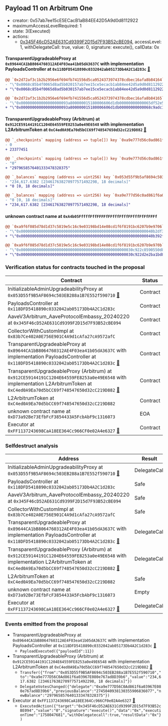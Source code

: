 ## Payload 11 on Arbitrum One

- creator: 0x57ab7ee15cE5ECacB1aB84EE42D5A9d0d8112922
- maximumAccessLevelRequired: 1
- state: 3(Executed)
- actions:
  - [0x345F46cD52AE631Cd9399F2D15d7F93B52cBE094](https://arbiscan.io/tx/0x345F46cD52AE631Cd9399F2D15d7F93B52cBE094), accessLevel: 1, withDelegateCall: true, value: 0, signature: execute(), callData: 0x

#### TransparentUpgradeableProxy at `0x89644CA1bB8064760312AE4F03ea41b05dA3637C` with implementation PayloadsController at `0x118DFD5418890c0332042ab05173Db4A2C1d283c` [:ghost:](https://github.com/bgd-labs/aave-address-book  "GovernanceV3Arbitrum.PAYLOADS_CONTROLLER")

```diff
@@ `0x2d72af3c1b2b2956e6f694fb741556d5ca9524373974378cdbec16afa8b84164` raw  @@
- "\"0x0068c85b4f0065d8ad5b020157ab7ee15ce5ecacb1ab84ee42d5a9d0d8112922\""
+ "\"0x0068c85b4f0065d8ad5b030157ab7ee15ce5ecacb1ab84ee42d5a9d0d8112922\""

@@ `0x2d72af3c1b2b2956e6f694fb741556d5ca9524373974378cdbec16afa8b84165` raw  @@
- "\"0x000000000000000000093a800000015180006606d1db00000000000065df52e5\""
+ "\"0x000000000000000000093a800000015180006606d1db00000000000068c9adc1\""

```
#### TransparentUpgradeableProxy (Arbitrum) at `0x912CE59144191C1204E64559FE8253a0e49E6548` with implementation L2ArbitrumToken at `0xC4ed0A9Ea70d5bCC69f748547650d32cC219D882` [:ghost:](https://github.com/bgd-labs/aave-address-book  "AaveV3Arbitrum.ASSETS.ARB.UNDERLYING")

```diff
@@ `_checkpoints` mapping (address => tuple[]) key `0xa9e777d56c0ad861f6a03967e080e767ad8d39b6`.157.fromBlock @@
- 0
+ 23377451

@@ `_checkpoints` mapping (address => tuple[]) key `0xa9e777d56c0ad861f6a03967e080e767ad8d39b6`.157.votes @@
- "0"
+ "2979658576401333478328375"

@@ `_balances` mapping (address => uint256) key `0x053d55f9b5af8694c503eb288a1b7e552f590710` @@
- "234,617.6382 [234617638270977571492298, 18 decimals]"
+ "0 [0, 18 decimals]"

@@ `_balances` mapping (address => uint256) key `0xa9e777d56c0ad861f6a03967e080e767ad8d39b6` @@
- "0 [0, 18 decimals]"
+ "234,617.6382 [234617638270977571492298, 18 decimals]"

```
#### unknown contract name at `0xA4b05FffffFffFFFFfFFfffFfffFFfffFfFfFFFf`

```diff
@@ `0xa9f6f085d78d1d37c5819e5c16c9e03198bd14e08cd1f6f8191bc6207b9e9706` raw  @@
- "\"0x00000000000000000000000000000000000000000000000000000000040b2df3\""
+ "\"0x00000000000000000000000000000000000000000000000000000000040b392f\""

@@ `0xa9f6f085d78d1d37c5819e5c16c9e03198bd14e08cd1f6f8191bc6207b9e970b` raw  @@
- "\"0x00000000000000000000000000000000000000000000000030c922c8590550d8\""
+ "\"0x00000000000000000000000000000000000000000000000030c922d2e2ba1bd8\""

```
### Verification status for contracts touched in the proposal

| Contract | Status |
|---------|------------|
| InitializableAdminUpgradeabilityProxy at `0x053D55f9B5AF8694c503EB288a1B7E552f590710` [:ghost:](https://github.com/bgd-labs/aave-address-book  "AaveV3Arbitrum.COLLECTOR") | Contract |
| PayloadsController at `0x118DFD5418890c0332042ab05173Db4A2C1d283c` | Contract |
| AaveV3Arbitrum_AaveProtocolEmbassy_20240220 at `0x345F46cD52AE631Cd9399F2D15d7F93B52cBE094` | Contract |
| CollectorWithCustomImpl at `0x83b7Ce402A0E756E901C4A9d1cAfa27cA9572afC` | Contract |
| TransparentUpgradeableProxy at `0x89644CA1bB8064760312AE4F03ea41b05dA3637C` with implementation PayloadsController at `0x118DFD5418890c0332042ab05173Db4A2C1d283c` [:ghost:](https://github.com/bgd-labs/aave-address-book  "GovernanceV3Arbitrum.PAYLOADS_CONTROLLER") | Contract |
| TransparentUpgradeableProxy (Arbitrum) at `0x912CE59144191C1204E64559FE8253a0e49E6548` with implementation L2ArbitrumToken at `0xC4ed0A9Ea70d5bCC69f748547650d32cC219D882` [:ghost:](https://github.com/bgd-labs/aave-address-book  "AaveV3Arbitrum.ASSETS.ARB.UNDERLYING") | Contract |
| L2ArbitrumToken at `0xC4ed0A9Ea70d5bCC69f748547650d32cC219D882` | Contract |
| unknown contract name at `0xD73a92Be73EfbFcF3854433A5FcbAbF9c1316073` | EOA |
| Executor at `0xFF1137243698CaA18EE364Cc966CF0e02A4e6327` [:ghost:](https://github.com/bgd-labs/aave-address-book  "AaveV3Arbitrum.ACL_ADMIN") | Contract |

### Selfdestruct analysis

| Address | Result |
|---------|------------|
| InitializableAdminUpgradeabilityProxy at `0x053D55f9B5AF8694c503EB288a1B7E552f590710` [:ghost:](https://github.com/bgd-labs/aave-address-book  "AaveV3Arbitrum.COLLECTOR") | DelegateCall |
| PayloadsController at `0x118DFD5418890c0332042ab05173Db4A2C1d283c` | Safe |
| AaveV3Arbitrum_AaveProtocolEmbassy_20240220 at `0x345F46cD52AE631Cd9399F2D15d7F93B52cBE094` | Safe |
| CollectorWithCustomImpl at `0x83b7Ce402A0E756E901C4A9d1cAfa27cA9572afC` | Safe |
| TransparentUpgradeableProxy at `0x89644CA1bB8064760312AE4F03ea41b05dA3637C` with implementation PayloadsController at `0x118DFD5418890c0332042ab05173Db4A2C1d283c` [:ghost:](https://github.com/bgd-labs/aave-address-book  "GovernanceV3Arbitrum.PAYLOADS_CONTROLLER") | DelegateCall |
| TransparentUpgradeableProxy (Arbitrum) at `0x912CE59144191C1204E64559FE8253a0e49E6548` with implementation L2ArbitrumToken at `0xC4ed0A9Ea70d5bCC69f748547650d32cC219D882` [:ghost:](https://github.com/bgd-labs/aave-address-book  "AaveV3Arbitrum.ASSETS.ARB.UNDERLYING") | DelegateCall |
| L2ArbitrumToken at `0xC4ed0A9Ea70d5bCC69f748547650d32cC219D882` | Safe |
| unknown contract name at `0xD73a92Be73EfbFcF3854433A5FcbAbF9c1316073` | Empty |
| Executor at `0xFF1137243698CaA18EE364Cc966CF0e02A4e6327` [:ghost:](https://github.com/bgd-labs/aave-address-book  "AaveV3Arbitrum.ACL_ADMIN") | DelegateCall |

### Events emitted from the proposal

- TransparentUpgradeableProxy at `0x89644CA1bB8064760312AE4F03ea41b05dA3637C` with implementation PayloadsController at `0x118DFD5418890c0332042ab05173Db4A2C1d283c` [:ghost:](https://github.com/bgd-labs/aave-address-book  "GovernanceV3Arbitrum.PAYLOADS_CONTROLLER")
  - `PayloadExecuted({"payloadId":11})`
- TransparentUpgradeableProxy (Arbitrum) at `0x912CE59144191C1204E64559FE8253a0e49E6548` with implementation L2ArbitrumToken at `0xC4ed0A9Ea70d5bCC69f748547650d32cC219D882` [:ghost:](https://github.com/bgd-labs/aave-address-book  "AaveV3Arbitrum.ASSETS.ARB.UNDERLYING")
  - `Transfer({"from":"0x053D55f9B5AF8694c503EB288a1B7E552f590710","to":"0xa9e777D56C0Ad861f6a03967E080e767ad8D39b6","value":"234,617.6382 [234617638270977571492298, 18 decimals]"})`
  - `DelegateVotesChanged({"delegate":"0xa9e777D56C0Ad861f6a03967E080e767ad8D39b6","previousBalance":"2745040938130355906836077","newBalance":"2979658576401333478328375"})`
- Executor at `0xFF1137243698CaA18EE364Cc966CF0e02A4e6327` [:ghost:](https://github.com/bgd-labs/aave-address-book  "AaveV3Arbitrum.ACL_ADMIN")
  - `ExecutedAction({"target":"0x345F46cD52AE631Cd9399F2D15d7F93B52cBE094","value":"0","signature":"execute()","data":"0x","executionTime":"1758047681","withDelegatecall":true,"resultData":"0x"})`
